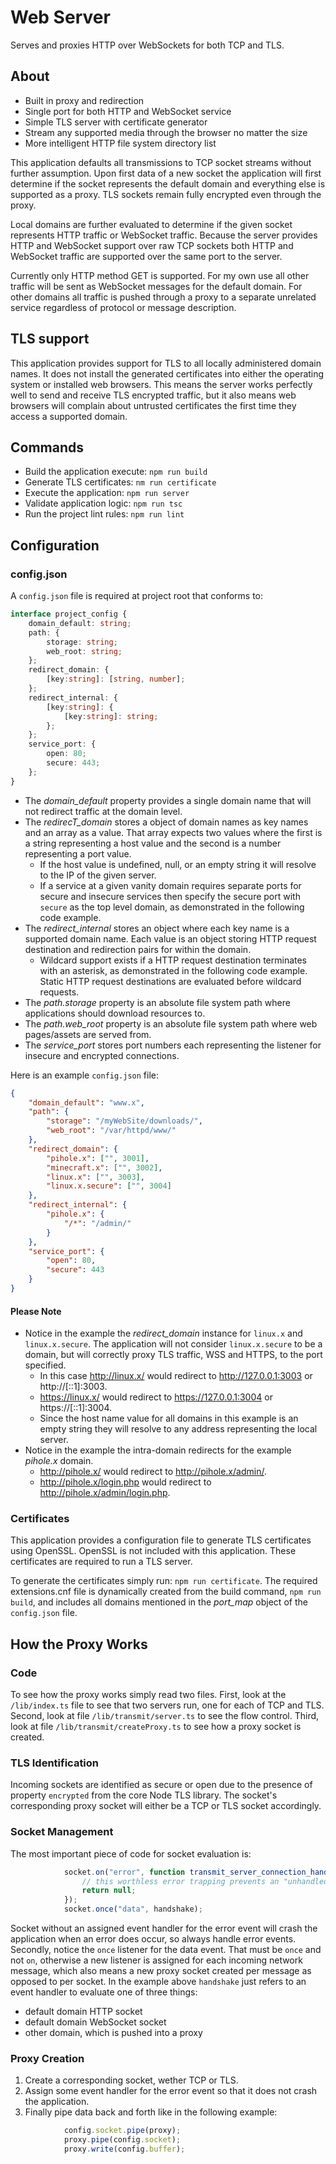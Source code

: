 # Web Server
Serves and proxies HTTP over WebSockets for both TCP and TLS.

<!-- cspell: words pihole -->

## About

* Built in proxy and redirection
* Single port for both HTTP and WebSocket service
* Simple TLS server with certificate generator
* Stream any supported media through the browser no matter the size
* More intelligent HTTP file system directory list

This application defaults all transmissions to TCP socket streams without further assumption.
Upon first data of a new socket the application will first determine if the socket represents the default domain and everything else is supported as a proxy.
TLS sockets remain fully encrypted even through the proxy.

Local domains are further evaluated to determine if the given socket represents HTTP traffic or WebSocket traffic.
Because the server provides HTTP and WebSocket support over raw TCP sockets both HTTP and WebSocket traffic are supported over the same port to the server.

Currently only HTTP method GET is supported.
For my own use all other traffic will be sent as WebSocket messages for the default domain.
For other domains all traffic is pushed through a proxy to a separate unrelated service regardless of protocol or message description.

## TLS support
This application provides support for TLS to all locally administered domain names.
It does not install the generated certificates into either the operating system or installed web browsers.
This means the server works perfectly well to send and receive TLS encrypted traffic, but it also means web browsers will complain about untrusted certificates the first time they access a supported domain.

## Commands
* Build the application execute: `npm run build`
* Generate TLS certificates: `nm run certificate`
* Execute the application: `npm run server`
* Validate application logic: `npm run tsc`
* Run the project lint rules: `npm run lint`

## Configuration
### config.json
A `config.json` file is required at project root that conforms to:

```typescript
interface project_config {
    domain_default: string;
    path: {
        storage: string;
        web_root: string;
    };
    redirect_domain: {
        [key:string]: [string, number];
    };
    redirect_internal: {
        [key:string]: {
            [key:string]: string;
        };
    };
    service_port: {
        open: 80;
        secure: 443;
    };
}
```

* The *domain_default* property provides a single domain name that will not redirect traffic at the domain level.
* The *redirecT_domain* stores a object of domain names as key names and an array as a value. That array expects two values where the first is a string representing a host value and the second is a number representing a port value.
   * If the host value is undefined, null, or an empty string it will resolve to the IP of the given server.
   * If a service at a given vanity domain requires separate ports for secure and insecure services then specify the secure port with `secure` as the top level domain, as demonstrated in the following code example.
* The *redirect_internal* stores an object where each key name is a supported domain name.  Each value is an object storing HTTP request destination and redirection pairs for within the domain.
   * Wildcard support exists if a HTTP request destination terminates with an asterisk, as demonstrated in the following code example. Static HTTP request destinations are evaluated before wildcard requests.
* The *path.storage* property is an absolute file system path where applications should download resources to.
* The *path.web_root* property is an absolute file system path where web pages/assets are served from.
* The *service_port* stores port numbers each representing the listener for insecure and encrypted connections.

Here is an example `config.json` file:

```json
{
    "domain_default": "www.x",
    "path": {
        "storage": "/myWebSite/downloads/",
        "web_root": "/var/httpd/www/"
    },
    "redirect_domain": {
        "pihole.x": ["", 3001],
        "minecraft.x": ["", 3002],
        "linux.x": ["", 3003],
        "linux.x.secure": ["", 3004]
    },
    "redirect_internal": {
        "pihole.x": {
            "/*": "/admin/"
        }
    },
    "service_port": {
        "open": 80,
        "secure": 443
    }
}
```

#### Please Note
* Notice in the example the *redirect_domain* instance for `linux.x` and `linux.x.secure`. The application will not consider `linux.x.secure` to be a domain, but will correctly proxy TLS traffic, WSS and HTTPS, to the port specified.
   * In this case http://linux.x/ would redirect to http://127.0.0.1:3003 or http://[::1]:3003.
   * https://linux.x/ would redirect to https://127.0.0.1:3004 or https://[::1]:3004.
   * Since the host name value for all domains in this example is an empty string they will resolve to any address representing the local server.
* Notice in the example the intra-domain redirects for the example *pihole.x* domain.
   * http://pihole.x/ would redirect to http://pihole.x/admin/.
   * http://pihole.x/login.php would redirect to http://pihole.x/admin/login.php.

### Certificates
This application provides a configuration file to generate TLS certificates using OpenSSL.
OpenSSL is not included with this application.
These certificates are required to run a TLS server.

To generate the certificates simply run: `npm run certificate`.
The required extensions.cnf file is dynamically created from the build command, `npm run build`, and includes all domains mentioned in the *port_map* object of the `config.json` file.

## How the Proxy Works
### Code
To see how the proxy works simply read two files.
First, look at the `/lib/index.ts` file to see that two servers run, one for each of TCP and TLS.
Second, look at file `/lib/transmit/server.ts` to see the flow control.
Third, look at file `/lib/transmit/createProxy.ts` to see how a proxy socket is created.

### TLS Identification
Incoming sockets are identified as secure or open due to the presence of property `encrypted` from the core Node TLS library.
The socket's corresponding proxy socket will either be a TCP or TLS socket accordingly.

### Socket Management
The most important piece of code for socket evaluation is:
```typescript
            socket.on("error", function transmit_server_connection_handshake_socketError():void {
                // this worthless error trapping prevents an "unhandled error" escalation that breaks the process
                return null;
            });
            socket.once("data", handshake);
```

Socket without an assigned event handler for the error event will crash the application when an error does occur, so always handle error events.
Secondly, notice the `once` listener for the data event.
That must be `once` and not `on`, otherwise a new listener is assigned for each incoming network message, which also means a new proxy socket created per message as opposed to per socket.
In the example above `handshake` just refers to an event handler to evaluate one of three things:

* default domain HTTP socket
* default domain WebSocket socket
* other domain, which is pushed into a proxy

### Proxy Creation
1. Create a corresponding socket, wether TCP or TLS.
2. Assign some event handler for the error event so that it does not crash the application.
3. Finally pipe data back and forth like in the following example:

```typescript
            config.socket.pipe(proxy);
            proxy.pipe(config.socket);
            proxy.write(config.buffer);
```